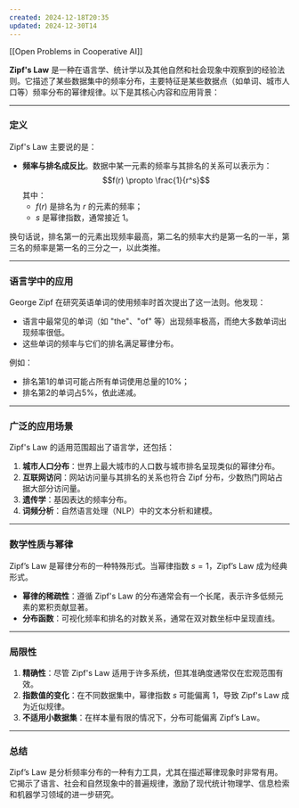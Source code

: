 ```yaml
---
created: 2024-12-18T20:35
updated: 2024-12-30T14
---
```

[[Open Problems in Cooperative AI]]

**Zipf's Law** 是一种在语言学、统计学以及其他自然和社会现象中观察到的经验法则。它描述了某些数据集中的频率分布，主要特征是某些数据点（如单词、城市人口等）频率分布的幂律规律。以下是其核心内容和应用背景：

---

### **定义**
Zipf's Law 主要说的是：
- **频率与排名成反比**。数据中某一元素的频率与其排名的关系可以表示为：
  $$f(r) \propto \frac{1}{r^s}$$
  其中：
  - $f(r)$ 是排名为 $r$ 的元素的频率；
  - $s$ 是幂律指数，通常接近 1。

换句话说，排名第一的元素出现频率最高，第二名的频率大约是第一名的一半，第三名的频率是第一名的三分之一，以此类推。

---

### **语言学中的应用**
George Zipf 在研究英语单词的使用频率时首次提出了这一法则。他发现：
- 语言中最常见的单词（如 "the"、"of" 等）出现频率极高，而绝大多数单词出现频率很低。
- 这些单词的频率与它们的排名满足幂律分布。

例如：
- 排名第1的单词可能占所有单词使用总量的10%；
- 排名第2的单词占5%，依此递减。

---

### **广泛的应用场景**
Zipf's Law 的适用范围超出了语言学，还包括：
1. **城市人口分布**：世界上最大城市的人口数与城市排名呈现类似的幂律分布。
2. **互联网访问**：网站访问量与其排名的关系也符合 Zipf 分布，少数热门网站占据大部分访问量。
3. **遗传学**：基因表达的频率分布。
4. **词频分析**：自然语言处理（NLP）中的文本分析和建模。

---

### **数学性质与幂律**
Zipf’s Law 是幂律分布的一种特殊形式。当幂律指数 $s = 1$，Zipf’s Law 成为经典形式。

- **幂律的稀疏性**：遵循 Zipf's Law 的分布通常会有一个长尾，表示许多低频元素的累积贡献显著。
- **分布函数**：可视化频率和排名的对数关系，通常在双对数坐标中呈现直线。

---

### **局限性**
1. **精确性**：尽管 Zipf's Law 适用于许多系统，但其准确度通常仅在宏观范围有效。
2. **指数值的变化**：在不同数据集中，幂律指数 $s$ 可能偏离 1，导致 Zipf's Law 成为近似规律。
3. **不适用小数据集**：在样本量有限的情况下，分布可能偏离 Zipf’s Law。

---

### **总结**
Zipf’s Law 是分析频率分布的一种有力工具，尤其在描述幂律现象时非常有用。它揭示了语言、社会和自然现象中的普遍规律，激励了现代统计物理学、信息检索和机器学习领域的进一步研究。